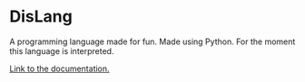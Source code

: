 # DisLang
A programming language made for fun. Made using Python. For the moment this language is interpreted.

[Link to the documentation.](docs/README.md)
